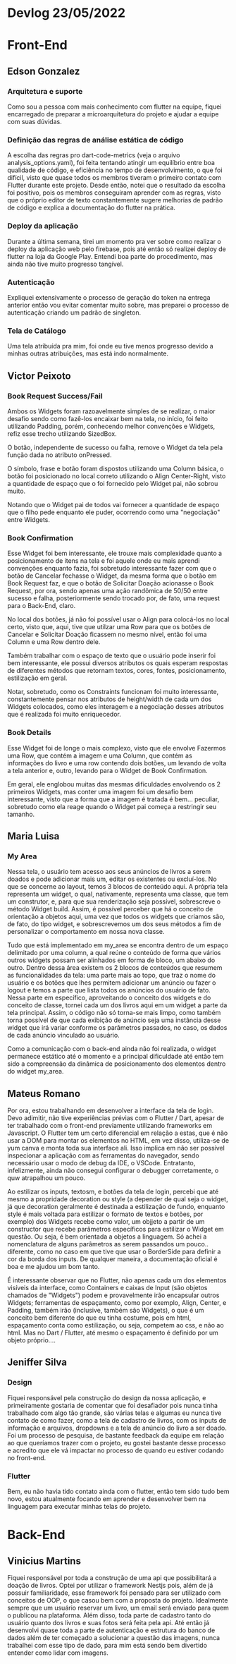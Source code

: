 # Devlog 23/05/2022

# Front-End

## Edson Gonzalez

### Arquitetura e suporte

Como sou a pessoa com mais conhecimento com flutter na equipe, fiquei encarregado de preparar a microarquitetura do projeto e ajudar a equipe com suas dúvidas.

### Definição das regras de análise estática de código

A escolha das regras pro dart-code-metrics (veja o arquivo analysis_options.yaml), foi feita tentando atingir um equilíbrio entre boa qualidade de código, e eficiência no tempo de desenvolvimento, o que foi difícil, visto que quase todos os membros tiveram o primeiro contato com Flutter durante este projeto. Desde então, notei que o resultado da escolha foi positivo, pois os membros conseguiram aprender com as regras, visto que o próprio editor de texto constantemente sugere melhorias de padrão de código e explica a documentação do flutter na prática.

### Deploy da aplicação

Durante a última semana, tirei um momento pra ver sobre como realizar o deploy da aplicação web pelo firebase, pois até então só realizei deploy de flutter na loja da Google Play. Entendi boa parte do procedimento, mas ainda não tive muito progresso tangível.

### Autenticação

Expliquei extensivamente o processo de geração do token na entrega anterior então vou evitar comentar muito sobre, mas preparei o processo de autenticação criando um padrão de singleton.

### Tela de Catálogo

Uma tela atribuída pra mim, foi onde eu tive menos progresso devido a minhas outras atribuições, mas está indo normalmente.

## Victor Peixoto

### Book Request Success/Fail

Ambos os Widgets foram razoavelmente simples de se realizar, o maior desafio sendo como fazê-los encaixar bem na tela, no início, foi feito utilizando Padding, porém, conhecendo melhor convenções e Widgets, refiz esse trecho utilizando SizedBox.

O botão, independente de sucesso ou falha, remove o Widget da tela pela função dada no atributo onPressed.

O símbolo, frase e botão foram dispostos utilizando uma Column básica, o botão foi posicionado no local correto utilizando o Align Center-Right, visto a quantidade de espaço que o foi fornecido pelo Widget pai, não sobrou muito.

Notando que o Widget pai de todos vai fornecer a quantidade de espaço que o filho pede enquanto ele puder, ocorrendo como uma "negociação" entre Widgets.

### Book Confirmation

Esse Widget foi bem interessante, ele trouxe mais complexidade quanto a posicionamento de itens na tela e foi aquele onde eu mais aprendi convenções enquanto fazia, foi sobretudo interessante fazer com que o botão de Cancelar fechasse o Widget, da mesma forma que o botão em Book Request faz, e que o botão de Solicitar Doação acionasse o Book Request, por ora, sendo apenas uma ação randômica de 50/50 entre sucesso e falha, posteriormente sendo trocado por, de fato, uma request para o Back-End, claro.

No local dos botões, já não foi possível usar o Align para colocá-los no local certo, visto que, aqui, tive que utilzar uma Row para que os botões de Cancelar e Solicitar Doação ficassem no mesmo nível, então foi uma Column e uma Row dentro dele.

Também trabalhar com o espaço de texto que o usuário pode inserir foi bem interessante, ele possui diversos atributos os quais esperam respostas de diferentes métodos que retornam textos, cores, fontes, posicionamento, estilização em geral.

Notar, sobretudo, como os Constraints funcionam foi muito interessante, constantemente pensar nos atributos de height/width de cada um dos Widgets colocados, como eles interagem e a negociação desses atributos que é realizada foi muito enriquecedor.

### Book Details

Esse Widget foi de longe o mais complexo, visto que ele envolve Fazermos uma Row, que contém a imagem e uma Column, que contém as informações do livro e uma row contendo dois botões, um levando de volta a tela anterior e, outro, levando para o Widget de Book Confirmation.

Em geral, ele englobou muitas das mesmas dificuldades envolvendo os 2 primeiros Widgets, mas conter uma imagem foi um desafio bem interessante, visto que a forma que a imagem é tratada é bem... peculiar, sobretudo como ela reage quando o Widget pai começa a restringir seu tamanho.

## Maria Luisa

### My Area

Nessa tela, o usuário tem acesso aos seus anúncios de livros a serem doados e pode adicionar mais um, editar os existentes ou excluí-los. No que se concerne ao layout, temos 3 blocos de conteúdo aqui. A própria tela representa um widget, o qual, nativamente, representa uma classe, que tem um construtor, e, para que sua renderização seja possível, sobrescreve o método Widget build. Assim, é possível perceber que há o conceito de orientação a objetos aqui, uma vez que todos os widgets que criamos são, de fato, do tipo widget, e sobrescrevemos um dos seus métodos a fim de personalizar o comportamento em nossa nova classe. 

Tudo que está implementado em my_area se encontra dentro de um espaço delimitado por uma column, a qual reúne o conteúdo de forma que vários outros widgets possam ser alinhados em forma de bloco, um abaixo do outro. Dentro dessa área existem os 2 blocos de conteúdos que resumem as funcionalidades da tela: uma parte mais ao topo, que traz o nome do usuário e os botões que lhes permitem adicionar um anúncio ou fazer o logout e temos a parte que lista todos os anúncios do usuário de fato. Nessa parte em específico, aproveitando o conceito dos widgets e do conceito de classe, tornei cada um dos livros aqui em um widget a parte da tela principal. Assim, o código não só torna-se mais limpo, como também torna possível de que cada exibição de anúncio seja uma instância desse widget que irá variar conforme os parâmetros passados, no caso, os dados de cada anúncio vinculado ao usuário. 

Como a comunicação com o back-end ainda não foi realizada, o widget permanece estático até o momento e a principal dificuldade até então tem sido a compreensão da dinâmica de posicionamento dos elementos dentro do widget my_area. 


## Mateus Romano

Por ora, estou trabalhando em desenvolver a interface da tela de login. Devo adimitir, não tive experiências prévias com o Flutter / Dart, apesar de ter trabalhado com o front-end previamente utilizando frameworks em Javascript. O Flutter tem um certo diferencial em relação a estas, que é não usar a DOM para montar os elementos no HTML, em vez disso, utiliza-se de yum canva e monta toda sua interface ali. Isso implica em não ser possível inspecionar a aplicação com as ferramentas do navegador, sendo necessário usar o modo de debug da IDE, o VSCode. Entratanto, infelizmente, ainda não consegui configurar o debugger corretamente, o quw atrapalhou um pouco.

Ao estilizar os inputs, textosm, e botões da tela de login, percebi que até mesmo a propridade decoration ou style (a depender de qual seja o widget, já que decoration geralmente é destinada a estilização de fundo, enquanto style é mais voltada para estilizar o formato de textos e botões, por exemplo) dos Widgets recebe como valor, um objjeto a partir de um constructor que recebe parâmetros específicos para estilizar o Widget em questão. Ou seja, é bem orientada a objetos a linguagem. Só achei a nomenclatura de alguns parâmetros as serem passandos um pouco.. diferente, como no caso em que tive que usar o BorderSide para definir a cor da borda dos inputs. De 
qualquer maneira, a documentação oficial é boa e me ajudou um bom tanto.

É interessante observar que no Flutter, não apenas cada um dos elementos visíveis da interface, como Containers e caixas de Input (são objetos chamados de "Widgets") podem e provavelmente irão encapsular outros Widgets; ferramentas de espaçamento, como por exemplo, Align, Center, e Padding, também irão (inclusive, também são Widgets), o que é um conceito bem diferente do que eu tinha costume, pois em html, espaçamento conta como estilização, ou seja, competem ao css, e não ao html. Mas no Dart / Flutter, até mesmo o 
espaçamento é definido por um objeto próprio....


## Jeniffer Silva

### Design

Fiquei responsável pela construção do design da nossa aplicação, e primeiramente gostaria de comentar que foi desafiador pois nunca tinha trabalhado com algo tão grande, são várias telas e algumas eu nunca tive contato de como fazer, como a tela de cadastro de livros, com os inputs de informação e arquivos, dropdowns e a tela de anúncio do livro a ser doado. Foi um processo de pesquisa, de bastante feedback da equipe em relação ao que queríamos trazer com o projeto, eu gostei bastante desse processo e acredito que ele vá impactar no processo de quando eu estiver codando no front-end.

### Flutter

Bem, eu não havia tido contato ainda com o flutter, então tem sido tudo bem novo, estou atualmente focando em aprender e desenvolver bem na linguagem para executar minhas telas do projeto.

# Back-End

## Vinicius Martins

Fiquei responsável por toda a construção de uma api que possibilitará a doação de livros.  Optei por utilizar o framework Nestjs pois, além de já possuir familiaridade, esse framework foi pensado para ser utilizado com conceitos de OOP, o que casou bem com a proposta do projeto.
Idealmente sempre que um usuário reservar um livro, um email será enviado para quem o publicou na plataforma. Além disso, toda parte de cadastro tanto do usuário quanto dos livros e suas fotos será feita pela api. Até então já desenvolvi quase toda a parte de autenticação e estrutura do banco de dados além de ter começado a solucionar a questão das imagens, nunca trabalhei com esse tipo de dado, para mim está sendo bem divertido entender como lidar com imagens.

